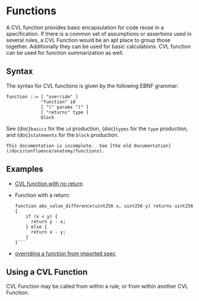 Functions
=========

A CVL function provides basic encapsulation for code reuse in a specification. If there is a common set of assumptions 
or assertions used in several rules, a CVL Function would be an apt place to group those together. 
Additionally they can be used for basic calculations. CVL function can be used for function summarization as well.

Syntax
------

The syntax for CVL functions is given by the following EBNF grammar:

```
function ::= [ "override" ]
             "function" id
             [ "(" params ")" ]
             [ "returns" type ]
             block
```

See {doc}`basics` for the `id` production, {doc}`types` for the `type` production,
and {doc}`statements` for the `block` production.

```{todo}
This documentation is incomplete.  See [the old documentation](/docs/confluence/anatomy/functions).
```

Examples
--------
- [CVL function with no return](https://github.com/Certora/Examples/blob/14668d39a6ddc67af349bc5b82f73db73349ef18/CVLByExample/LiquidityPool/certora/specs/pool.spec#L24)

- Function with a return:
    ```cvl
    function abs_value_difference(uint256 x, uint256 y) returns uint256 {
        if (x < y) {
          return y - x;
        } else {
          return x - y;
        }
    }```
- [overriding a function from imported spec](https://github.com/Certora/Examples/blob/be09cf32c55e39f5f5aa8cba1431f9e519b52365/CVLByExample/import/certora/specs/sub.spec#L38)
  
Using a CVL Function
--------------------
  CVL Function may be called from within a rule, or from within another CVL Function.


